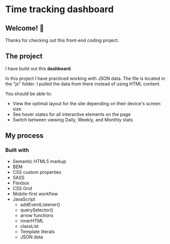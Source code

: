 # Time tracking dashboard

## Welcome! 👋

Thanks for checking out this front-end coding project.

## The project

I have build out this **dashboard**.

In this project I have practiced working with JSON data. The file is located in the "js" folder. I pulled the data from there instead of using HTML content.

You should be able to:
- View the optimal layout for the site depending on their device's screen size
- See hover states for all interactive elements on the page
- Switch between viewing Daily, Weekly, and Monthly stats

## My process

### Built with

- Semantic HTML5 markup
- BEM
- CSS custom properties
- SASS
- Flexbox
- CSS Grid
- Mobile-first workflow
- JavaScript
    - addEventListener()
    - querySelector()
    - arrow functions
    - innerHTML
    - classList
    - Template literals
    - JSON data